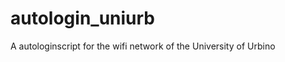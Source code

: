 autologin_uniurb
================

A autologinscript for the wifi network of the University of Urbino
